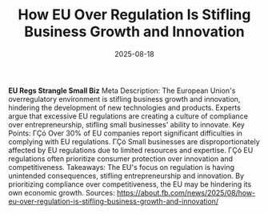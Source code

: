 ﻿---
title: How EU Over Regulation Is Stifling Business Growth and Innovation
date: '2025-08-18'
category: Markets
summary: ''
slug: how eu over regulation is stifling business growth and innov
source_urls:
- https://about.fb.com/news/2025/08/how-eu-over-regulation-is-stifling-business-growth-and-innovation/
seo:
  title: How EU Over Regulation Is Stifling Business Growth and Innovation | Hash
    n Hedge
  description: ''
  keywords:
  - news
  - markets
  - brief
---

**EU Regs Strangle Small Biz**  Meta Description: The European Union's overregulatory environment is stifling business growth and innovation, hindering the development of new technologies and products. Experts argue that excessive EU regulations are creating a culture of compliance over entrepreneurship, stifling small businesses' ability to innovate.  Key Points:  ΓÇó Over 30% of EU companies report significant difficulties in complying with EU regulations. ΓÇó Small businesses are disproportionately affected by EU regulations due to limited resources and expertise. ΓÇó EU regulations often prioritize consumer protection over innovation and competitiveness.  Takeaways: The EU's focus on regulation is having unintended consequences, stifling entrepreneurship and innovation. By prioritizing compliance over competitiveness, the EU may be hindering its own economic growth.  Sources: https://about.fb.com/news/2025/08/how-eu-over-regulation-is-stifling-business-growth-and-innovation/ 
